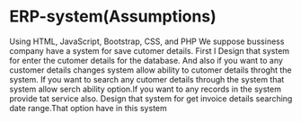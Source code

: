 # ERP-system(Assumptions)
Using HTML, JavaScript, Bootstrap, CSS, and PHP
We suppose bussiness company have a system for save cutomer details. First I Design that system for enter the cutomer details for the database. 
And also if you want to any customer details changes system allow ability to cutomer details throght the system.
If you want to search any cutomer details through the system that system allow serch ability option.If you want to any records in the system provide tat service also.
Design that system for get invoice details searching date range.That option have in this system

